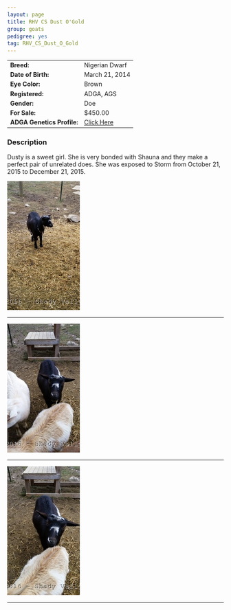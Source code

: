```yaml
---
layout: page
title: RHV CS Dust O'Gold
group: goats
pedigree: yes
tag: RHV_CS_Dust_O_Gold
---
```


| | |
|:---|:---
|**Breed:**|Nigerian Dwarf
|**Date of Birth:**|March 21, 2014
|**Eye Color:**|Brown
|**Registered:**|ADGA, AGS
|**Gender:**|Doe
|**For Sale:**|$450.00
|**ADGA Genetics Profile:**|[Click Here](http://www.adgagenetics.org/GoatDetail.aspx?RegNumber=D001682628)

### Description

Dusty is a sweet girl. She is very bonded with Shauna and they make a perfect pair of unrelated does. She was exposed to Storm from October 21, 2015 to December 21, 2015. 

<img src="/images/goats/DArcy/1.jpg" alt="Image of RHV RR D'Arcy" class="pic"/>
<hr>
<img src="/images/goats/DArcy/2.jpg" alt="Image of RHV RR D'Arcy" class="pic"/>
<hr>
<img src="/images/goats/DArcy/3.jpg" alt="Image of RHV RR D'Arcy" class="pic"/>
<hr>

